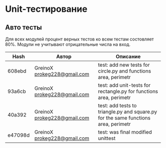 # Unit-тестирование

## Авто тесты
Для всех модулей процент верных тестов ко всем тестам состовляет 80%. Модули не учитывают отрицательные числа на вход.

|Hash| Автор | Описание |
|-----|------|--------|
|608ebd| GreinoX <prokeg228@gmail.com>| test: add new tests for circle.py and functions area, perimetr |
| 93a6cb|GreinoX <prokeg228@gmail.com> |  test: add unit-tests for rectangle.py for functions area, perimetr |
|40a392|GreinoX <prokeg228@gmail.com> | test: add tests to triangle.py and square.py for the same functions area, perimetr|
|e47098d| GreinoX <prokeg228@gmail.com> | test: was final modified unittest |











